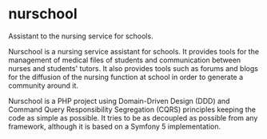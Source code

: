 # nurschool
Assistant to the nursing service for schools.

Nurschool is a nursing service assistant for schools.
It provides tools for the management of medical files of students and communication between nurses and students' tutors.
It also provides tools such as forums and blogs for the diffusion of the nursing function at school in order to generate a community around it.

Nurschool is a PHP project using Domain-Driven Design (DDD) and Command Query Responsibility Segregation (CQRS) principles keeping the code as simple as possible. It tries to be as decoupled as possible from any framework, although it is based on a Symfony 5 implementation.


